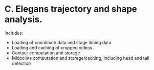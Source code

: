 # C. Elegans trajectory and shape analysis.
Includes:
 - Loading of coordinate data and stage timing data
 - Loading and caching of cropped videos
 - Contour computation and storage
 - Midpoints computation and storage/caching, including head and tail detection
